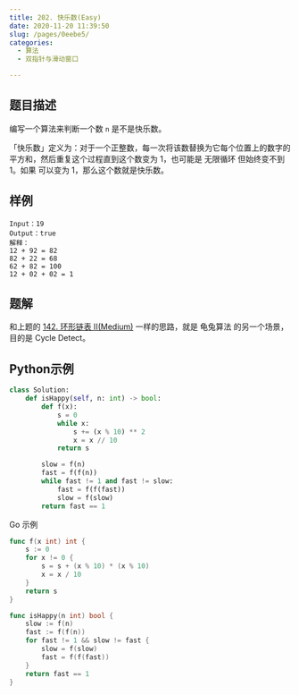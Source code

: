 ```yaml
---
title: 202. 快乐数(Easy)
date: 2020-11-20 11:39:50
slug: /pages/0eebe5/
categories: 
  - 算法
  - 双指针与滑动窗口

---
```


## 题目描述

编写一个算法来判断一个数 `n` 是不是快乐数。

「快乐数」定义为：对于一个正整数，每一次将该数替换为它每个位置上的数字的平方和，然后重复这个过程直到这个数变为 1，也可能是 无限循环 但始终变不到 1。如果 可以变为  1，那么这个数就是快乐数。

## 样例

```
Input：19
Output：true
解释：
12 + 92 = 82
82 + 22 = 68
62 + 82 = 100
12 + 02 + 02 = 1
```

## 题解

和上题的 [142. 环形链表 II(Medium)](/pages/4d5b0f/) 一样的思路，就是 龟兔算法 的另一个场景，目的是 Cycle Detect。

## Python示例

```python
class Solution:
    def isHappy(self, n: int) -> bool:
        def f(x):
            s = 0
            while x:
                s += (x % 10) ** 2
                x = x // 10
            return s

        slow = f(n)
        fast = f(f(n))
        while fast != 1 and fast != slow:
            fast = f(f(fast))
            slow = f(slow)
        return fast == 1
```

Go 示例

```go
func f(x int) int {
    s := 0 
    for x != 0 {
        s = s + (x % 10) * (x % 10)
        x = x / 10
    }
    return s 
}

func isHappy(n int) bool {
    slow := f(n)
    fast := f(f(n))
    for fast != 1 && slow != fast {
        slow = f(slow)
        fast = f(f(fast))
    }
    return fast == 1
}
```



